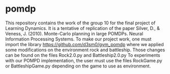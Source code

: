 # pomdp

 This repository contains the work of the group 10 for the final project of Learning Dynamics.
It is a tentative of replication of the paper Silver, D., & Veness, J. (2010). Monte-Carlo planning in large POMDPs. Neural Information Processing Systems.
To make our project work, one must import the library https://github.com/d3sm0/gym_pomdp where we applied some modifications on the environment rock and battleship.
Those changes can be found on the files Rock2.0.py and Battleship2.0.py
To experiments with our POMPD implementation, the user must use the files RockGame.py or BattleshipGame.py depending on the game to use as environment.

